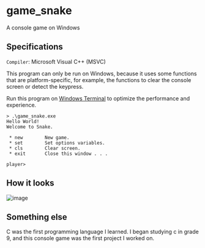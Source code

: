 # game_snake
A console game on Windows

## Specifications

`Compiler`: Microsoft Visual C++ (MSVC)

This program can only be run on Windows, because it uses some functions that are platform-specific, for example, the functions to clear the console screen or detect the keypress.

Run this program on [Windows Terminal](https://www.microsoft.com/store/productId/9N0DX20HK701) to optimize the performance and experience.
```
> .\game_snake.exe
Hello World!
Welcome to Snake.

 * new        New game.
 * set        Set options variables.
 * cls        Clear screen.
 * exit       Close this window . . .

player>
```

## How it looks
![image](https://user-images.githubusercontent.com/102689879/160935173-c055398d-0724-436e-84c2-b338e07cab52.png)

## Something else
C was the first programming language I learned.
I began studying c in grade 9, and this console game was the first project I worked on.
